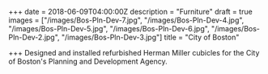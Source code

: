 +++
date = 2018-06-09T04:00:00Z
description = "Furniture"
draft = true
images = ["/images/Bos-Pln-Dev-7.jpg", "/images/Bos-Pln-Dev-4.jpg", "/images/Bos-Pln-Dev-5.jpg", "/images/Bos-Pln-Dev-6.jpg", "/images/Bos-Pln-Dev-2.jpg", "/images/Bos-Pln-Dev-3.jpg"]
title = "City of Boston"

+++
Designed and installed refurbished Herman Miller cubicles for the City of Boston's Planning and Development Agency.